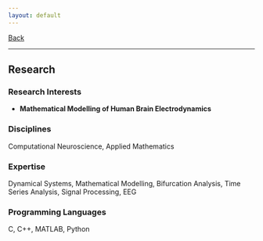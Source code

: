 ```yaml
---
layout: default
---
```


[Back](/index.md)
* * *

## Research
### Research Interests
- **Mathematical Modelling of Human Brain Electrodynamics**

### Disciplines
Computational Neuroscience, Applied Mathematics

### Expertise
Dynamical Systems, Mathematical Modelling, Bifurcation Analysis, Time Series Analysis, Signal Processing, EEG

### Programming Languages
C, C++, MATLAB, Python

